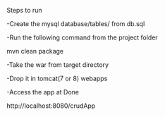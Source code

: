 Steps to run

-Create the mysql database/tables/ from db.sql

-Run the following command from the project folder

   mvn clean package
   
-Take the war from target directory 

-Drop it in tomcat(7 or 8) webapps


-Access the app at
Done
 
 http://localhost:8080/crudApp
